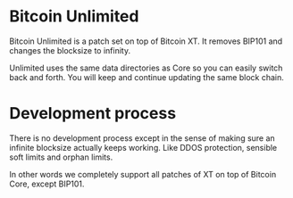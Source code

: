 Bitcoin Unlimited
==========

Bitcoin Unlimited is a patch set on top of Bitcoin XT. It removes BIP101 and changes the blocksize to infinity. 

Unlimited uses the same data directories as Core so you can easily switch back and forth. You will keep and continue updating the same block chain.
 
Development process
===================

There is no development process except in the sense of making sure an infinite blocksize actually keeps working. Like DDOS protection, sensible soft limits and orphan limits. 

In other words we completely support all patches of XT on top of Bitcoin Core, except BIP101. 

